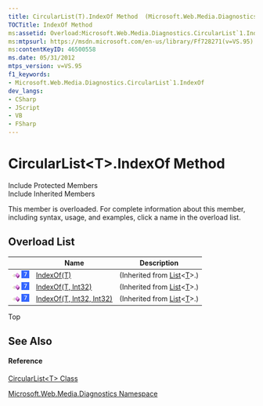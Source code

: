 ```yaml
---
title: CircularList(T).IndexOf Method  (Microsoft.Web.Media.Diagnostics)
TOCTitle: IndexOf Method
ms:assetid: Overload:Microsoft.Web.Media.Diagnostics.CircularList`1.IndexOf
ms:mtpsurl: https://msdn.microsoft.com/en-us/library/Ff728271(v=VS.95)
ms:contentKeyID: 46500558
ms.date: 05/31/2012
mtps_version: v=VS.95
f1_keywords:
- Microsoft.Web.Media.Diagnostics.CircularList`1.IndexOf
dev_langs:
- CSharp
- JScript
- VB
- FSharp
---
```


# CircularList\<T\>.IndexOf Method

Include Protected Members  
Include Inherited Members  

This member is overloaded. For complete information about this member, including syntax, usage, and examples, click a name in the overload list.

## Overload List

||Name|Description|
|--- |--- |--- |
|![Public method](images/Ff728153.pubmethod(en-us,VS.90).gif "Public method") ![Supported by Windows Phone](images/Ff728255.slMobile(VS.95).gif "Supported by Windows Phone")|[IndexOf(T)](https://msdn.microsoft.com/en-us/library/e4w08k17(v=vs.95))|(Inherited from [List](https://msdn.microsoft.com/en-us/library/6sh2ey19(v=vs.95))<[T](circularlist-t-class-microsoft-web-media-diagnostics_1.md)>.)|
|![Public method](images/Ff728153.pubmethod(en-us,VS.90).gif "Public method") ![Supported by Windows Phone](images/Ff728255.slMobile(VS.95).gif "Supported by Windows Phone")|[IndexOf(T, Int32)](https://msdn.microsoft.com/en-us/library/s8t42k5w(v=vs.95))|(Inherited from [List](https://msdn.microsoft.com/en-us/library/6sh2ey19(v=vs.95))<[T](circularlist-t-class-microsoft-web-media-diagnostics_1.md)>.)|
|![Public method](images/Ff728153.pubmethod(en-us,VS.90).gif "Public method") ![Supported by Windows Phone](images/Ff728255.slMobile(VS.95).gif "Supported by Windows Phone")|[IndexOf(T, Int32, Int32)](https://msdn.microsoft.com/en-us/library/dy8zse0c(v=vs.95))|(Inherited from [List](https://msdn.microsoft.com/en-us/library/6sh2ey19(v=vs.95))<[T](circularlist-t-class-microsoft-web-media-diagnostics_1.md)>.)|


Top

## See Also

#### Reference

[CircularList\<T\> Class](circularlist-t-class-microsoft-web-media-diagnostics_1.md)

[Microsoft.Web.Media.Diagnostics Namespace](microsoft-web-media-diagnostics-namespace_1.md)

